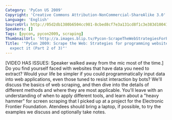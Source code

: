 ```yaml
---
Category: 'PyCon US 2009'
Copyright: 'Creative Commons Attribution-NonCommercial-ShareAlike 3.0'
Language: 'English'
SourceUrl: http://05d2db1380b6504cc981-8cbed8cf7e3a131cd8f1c3e383d10041.r93.cf2.rackcdn.com/pycon-us-2009/165_pycon-2009-scrape-the-web-strategies-for-programming-websites-that-don-t-expect-it-part-2-of-3.mp4
Speakers: []
Tags: [pycon, pycon2009, scraping]
ThumbnailUrl: 'http://a.images.blip.tv/Pycon-ScrapeTheWebStrategiesForProgrammingWebsitesThatDontExp443-212.jpg'
Title: '"PyCon 2009: Scrape the Web: Strategies for programming websites that don''t
  expect it (Part 2 of 3)"'
---
```

  
[VIDEO HAS ISSUES: Speaker walked away from the mic most of the time.] Do you
find yourself faced with websites that have data you need to extract? Would
your life be simpler if you could programmatically input data into web
applications, even those tuned to resist interaction by bots? We'll discuss
the basics of web scraping, and then dive into the details of different
methods and where they are most applicable. You'll leave with an understanding
of when to apply different tools, and learn about a "heavy hammer" for screen
scraping that I picked up at a project for the Electronic Frontier Foundation.
Atendees should bring a laptop, if possible, to try the examples we discuss
and optionally take notes.

